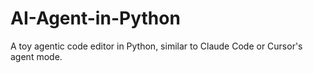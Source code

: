 # AI-Agent-in-Python
A toy agentic code editor in Python, similar to Claude Code or Cursor's agent mode.
